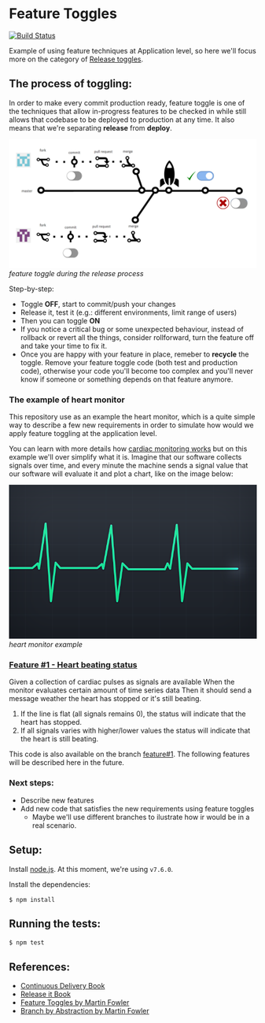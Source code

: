 Feature Toggles
===============

[![Build
Status](https://travis-ci.org/PragmaTeam/feature-toggles.svg?branch=master)](https://travis-ci.org/PragmaTeam/feature-toggles)

Example of using feature techniques at Application level, so here we'll focus
more on the category of [Release
toggles](https://martinfowler.com/articles/feature-toggles.html#ReleaseToggles).

## The process of toggling:

In order to make every commit production ready, feature toggle is one of the
techniques that allow in-progress features to be checked in while still allows
that codebase to be deployed to production at any time. It also means that we're
separating **release** from **deploy**.

![alt feature-toggle](feature-toggle.png)
_feature toggle during the release process_

Step-by-step:

* Toggle **OFF**, start to commit/push your changes
* Release it, test it (e.g.: different environments, limit range of users)
* Then you can toggle **ON**
* If you notice a critical bug or some unexpected behaviour, instead of
  rollback or revert all the things, consider rollforward, turn the feature off
  and take your time to fix it.
* Once you are happy with your feature in place, remeber to **recycle** the toggle.
Remove your feature toggle code (both test and production code), otherwise your
code you'll become too complex and you'll never know if someone or something
depends on that feature anymore.

### The example of heart monitor

This repository use as an example the heart monitor, which is a quite simple way
to describe a few new requirements in order to simulate how would we apply
feature toggling at the application level.

You can learn with more details how [cardiac monitoring
works](https://en.wikipedia.org/wiki/Cardiac_monitoring) but on this example
we'll over simplify what it is. Imagine that our software collects signals over
time, and every minute the machine sends a signal value that our software will
evaluate it and plot a chart, like on the image below:

![alt heartmonitor](hearmonitor.png)
_heart monitor example_

### [Feature #1 - Heart beating status](https://github.com/PragmaTeam/feature-toggles/tree/feature%231)
Given a collection of cardiac pulses as signals are available
When the monitor evaluates certain amount of time series data
Then it should send a message weather the heart has stopped or it's still beating.

1. If the line is flat (all signals remains 0), the status will indicate that the heart has stopped.
2. If all signals varies with higher/lower values the status will indicate that the heart is still beating.

This code is also available on the branch [feature#1](https://github.com/PragmaTeam/feature-toggles/tree/feature%231).
The following features will be described here in the future.

### Next steps:

* Describe new features
* Add new code that satisfies the new requirements using feature toggles
  * Maybe we'll use different branches to ilustrate how ir would be in a real
    scenario.

## Setup:

Install [node.js](https://nodejs.org/en/download/current/). At this moment,
we're using `v7.6.0`.

Install the dependencies:

```
$ npm install
```

## Running the tests:

```
$ npm test
```

## References:

* [Continuous Delivery Book](https://www.amazon.com/dp/0321601912?tag=contindelive-20)
* [Release it Book](https://pragprog.com/book/mnee/release-it)
* [Feature Toggles by Martin Fowler](https://martinfowler.com/articles/feature-toggles.html)
* [Branch by Abstraction by Martin Fowler](https://martinfowler.com/bliki/BranchByAbstraction.html)
